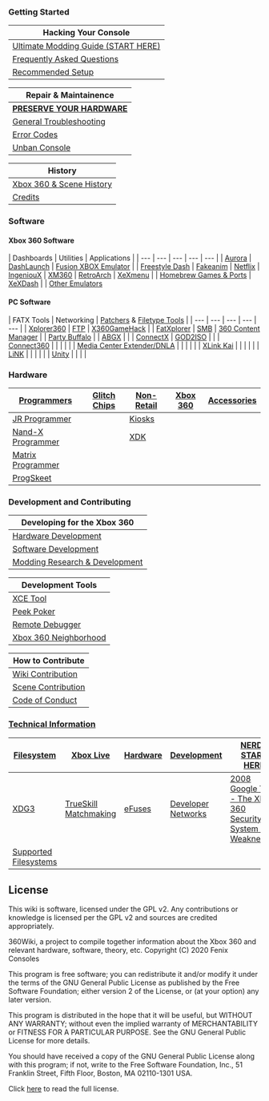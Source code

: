### Getting Started

| Hacking Your Console |
| -------------------------------------------------------------------------------------- |
| [Ultimate Modding Guide (START HERE)](https://360.consolemods.org/modguide/index.html) |
| [Frequently Asked Questions](https://360.consolemods.org/modguide/faq.html)            | 
| [Recommended Setup](https://360.consolemods.org/modguide/recommendedsetup.html)        | 


| Repair & Maintainence |
| --------------------------------------------------------------------------------------------- | 
| [**PRESERVE YOUR HARDWARE**](https://360.consolemods.org/repairguide/preservation/index.html) |
| [General Troubleshooting](https://360.consolemods.org/repairguide/index.html)                 |
| [Error Codes](https://360.consolemods.org/repairguide/errorcodes/index.html)                  | 
| [Unban Console](https://360.consolemods.org/modguide/xboxlive/unbanconsole.html)              |


| History |
| ---------------------------------------------------------------------------- |
| [Xbox 360 & Scene History](https://360.consolemods.org/history/history.html) |
| [Credits](https://360.consolemods.org/history/credits.html)                  |


### Software

#### Xbox 360 Software

| Dashboards                                                                  | Utilities                                                                    | Applications                                                      |
| --- | --- | --- | --- | --- |
| [Aurora](https://360.consolemods.org/software/dashboards/aurora.html)       | [DashLaunch](https://360.consolemods.org/software/utilities/dashlaunch.html) | [Fusion XBOX Emulator](https://360.consolemods.org/software/emulators/xbxemu/index.html) |
| [Freestyle Dash](https://360.consolemods.org/software/dashboards/fsd.html)  | [Fakeanim](https://360.consolemods.org/software/utilities/fakeanim.html)     | [Netflix](https://360.consolemods.org/software/apps/netflix.html)
| [IngeniouX](https://360.consolemods.org/software/dashboards/ingenioux.html) | [XM360](https://360.consolemods.org/software/utilities/xm360.html)           | [RetroArch](https://360.consolemods.org/software/emulators/retroarch.html)
| [XeXmenu](https://360.consolemods.org/software/utilities/xexmenu.html)      |                                                                              | [Homebrew Games & Ports](https://360.consolemods.org/software/portshomebrew/index.html)
| [XeXDash](https://360.consolemods.org/software/dashboards/xexdash.html)     |                                                                              | [Other Emulators](https://360.consolemods.org/software/emulators/index.html)

#### PC Software

| FATX Tools                                                                        | Networking                                                                                     | [Patchers](https://360.consolemods.org/software/patchers/index.html) & [Filetype Tools](https://360.consolemods.org/software/filetypetools/index.html) |
| --- | --- | --- | --- | --- |
| [Xplorer360](https://360.consolemods.org/software/fatxtools/xplorer360.html)      | [FTP](https://360.consolemods.org/software/networking/ftp.html) | [X360GameHack](https://360.consolemods.org/software/patchers/x360gamehack.html) |
| [FatXplorer](https://360.consolemods.org/software/fatxtools/fatxplorer.html)      | [SMB](https://360.consolemods.org/software/networking/smb.html) | [360 Content Manager](https://360.consolemods.org/software/filetypetools/360contentmanager.html) |
| [Party Buffalo](https://360.consolemods.org/software/fatxtools/partybuffalo.html) |                                 | [ABGX](https://360.consolemods.org/software/patchers/abgx.html) |
|                                                                                   | [ConnectX](https://360.consolemods.org/software/networking/connectx.html)                      | [GOD2ISO](https://360.consolemods.org/software/filetypetools/god2iso.html) |
|                                                                                   | [Connect360](https://360.consolemods.org/software/networking/connect360.html)                  |                                                              |                                                              |                                                              |
|                                                                                   | [Media Center Extender/DNLA](https://360.consolemods.org/software/networking/dnla.html)        |                                                              |                                                              |                                                              |
|                                                                                   | [XLink Kai](https://360.consolemods.org/software/networking/kai.html)                          |                                                              |                                                              |                                                              |
|                                                                                   | [LiNK](https://360.consolemods.org/software/networking/link.html)                              |                                                              |                                                              |                                                              |
|                                                                                   | [Unity](https://360.consolemods.org/software/networking/unity.html)                            |                                                              |                                                              |                                                              |

### Hardware

| [Programmers](https://360.consolemods.org/hardware/programmers/index.html) | [Glitch Chips](https://360.consolemods.org/hardware/glitchchips/index.html) | [Non-Retail](https://360.consolemods.org/hardware/nonretail/index.html) | [Xbox 360](https://360.consolemods.org/hardware/xbox360/index.html) | [Accessories](https://360.consolemods.org/hardware/accessories/index.html) |
| ------------------------------------------------------------ | ------------------------------------------------------------ | ------------------------------------------------------------ | ------------------------------------------------------------ | ------------------------------------------------------------ |
| [JR Programmer](https://360.consolemods.org/hardware/programmers/jrprogrammer.html) |                                                              | [Kiosks](https://360.consolemods.org/hardware/nonretail/kiosks/index.html) |                                                              |                                                              |
| [Nand-X Programmer](https://360.consolemods.org/hardware/programmers/nandx.html) |                                                              | [XDK](https://360.consolemods.org/hardware/nonretail/xdk/index.html) |                                                              |                                                              |
| [Matrix Programmer](https://360.consolemods.org/hardware/programmers/jrprogrammer.html) |                                                              |                                                              |                                                              |                                                              |
| [ProgSkeet](https://360.consolemods.org/hardware/programmers/progskeet.html) |                                                              |                                                              |                                                              |                                                              |


### Development and Contributing

| Developing for the Xbox 360 | 
| --------------------------------------------------------------------------- | 
| [Hardware Development](https://360.consolemods.org/development/hardwaredev/index.html) |
| [Software Development](https://360.consolemods.org/development/softwaredev/index.html) | 
| [Modding Research & Development](https://360.consolemods.org/development/modding/index.html) |

| Development Tools |
| --------------------------------------------------------------------------- | 
| [XCE Tool](https://360.consolemods.org/software/debuggers/xcetool.html) |
| [Peek Poker](https://360.consolemods.org/software/debuggers/peekpoker.html) |
| [Remote Debugger](https://360.consolemods.org/software/debuggers/remotedebugger.html) |
| [Xbox 360 Neighborhood](https://360.consolemods.org/software/networking/xboxneighborhood.html) |


| How to Contribute | 
| --------------------------------------------------------------------------- |
| [Wiki Contribution](https://360.consolemods.org/contribute/wiki/index.html) |
| [Scene Contribution](https://360.consolemods.org/contribute/scene/index.html) |
| [Code of Conduct](https://github.com/FenixConsoles/360wiki/blob/main/CODE_OF_CONDUCT.md) | 


### [Technical Information](https://360.consolemods.org/techinfo/index.html)

| [Filesystem](https://360.consolemods.org/techinfo/filesystem/index.html) | [Xbox Live](https://360.consolemods.org/techinfo/xboxlive/index.html) | [Hardware](https://360.consolemods.org/techinfo/hardware/index.html) | [Development](https://360.consolemods.org/techinfo/development/index.html) | [NERDS START HERE](https://360.consolemods.org/techinfo/extras/index.html) |
| ------------------------------------------------------------ | ------------------------------------------------------------ | ------------------------------------------------------------ | ------------------------------------------------------------ | ------------------------------------------------------------ |
| [XDG3](techinfo/fs/xdg3.md)                                  | [TrueSkill Matchmaking](techinfo/xboxlive/trueskill/index.md) | [eFuses](hardware/efuses.md)                                 | [Developer Networks](https://360.consolemods.org/techinfo/development/developernetworks.html) | [2008 Google Talk - The Xbox 360 Security System and Weaknesses](https://www.youtube.com/watch?v=uxjpmc8ZIxM) |
| [Supported Filesystems](techinfo/fs/supportedfilesystems.md) |                                                              |                                                              |                                                              |                                                              |

## License

This wiki is software, licensed under the GPL v2. Any contributions or knowledge is licensed per the GPL v2 and sources are credited appropriately.

360Wiki, a project to compile together information about the Xbox 360 and relevant hardware, software, theory, etc.
Copyright (C) 2020 Fenix Consoles

This program is free software; you can redistribute it and/or modify
it under the terms of the GNU General Public License as published by
the Free Software Foundation; either version 2 of the License, or
(at your option) any later version.

This program is distributed in the hope that it will be useful,
but WITHOUT ANY WARRANTY; without even the implied warranty of
MERCHANTABILITY or FITNESS FOR A PARTICULAR PURPOSE.  See the
GNU General Public License for more details.

You should have received a copy of the GNU General Public License along
with this program; if not, write to the Free Software Foundation, Inc.,
51 Franklin Street, Fifth Floor, Boston, MA 02110-1301 USA.



Click [here](https://github.com/FenixConsoles/360wiki/blob/main/LICENSE.md) to read the full license.
